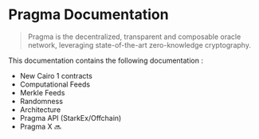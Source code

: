 # Pragma Documentation

> Pragma is the decentralized, transparent and composable oracle network, leveraging state-of-the-art zero-knowledge cryptography.


This documentation contains the following documentation :

- New Cairo 1 contracts
- Computational Feeds
- Merkle Feeds
- Randomness
- Architecture
- Pragma API (StarkEx/Offchain)
- Pragma X 🔜
